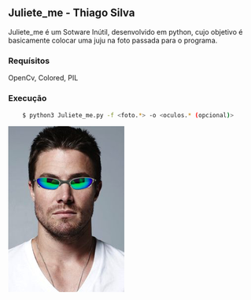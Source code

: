 ## Juliete_me - Thiago Silva
Juliete_me é um Sotware Inútil, desenvolvido em python, cujo objetivo é basicamente colocar uma juju na foto passada para o programa.

### Requísitos
OpenCv, Colored, PIL

### Execução
```sh
    $ python3 Juliete_me.py -f <foto.*> -o <oculos.* (opcional)>
```

![alt text](
https://github.com/thiagodks/Juliete_Me/blob/master/geral_de_juju/eu_de_juju_13:24:44.png?raw=true "Saida")